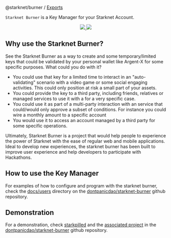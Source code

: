 @starknet/burner / [Exports](modules.md)

`Starknet Burner` is a Key Manager for your Starknet Account.

<!-- badges -->
<p align="center">
  <a href="https://starkware.co/">
    <img src="https://img.shields.io/badge/powered_by-StarkWare-navy">
  </a>
  <a href="https://github.com/dontpanicdao/starknet-burner/blob/main/LICENSE/">
    <img src="https://img.shields.io/badge/license-MIT-black">
  </a>
</p>

## Why use the Starknet Burner?

See the Starknet Burner as a way to create and some temporary/limited keys
that could be validated by your personal wallet like Argent-X for some
specific purposes. What could you do with it?

- You could use that key for a limited time to interact in an "auto-validating"
  scenario with a video game or some social engaging activities. This could
  only position at risk a small part of your assets.
- You could provide the key to a third party, including friends, relatives
  or managed services to use it with a for a very specific case.
- You could use it as part of a multi-party interaction with an service that
  could/would only approve a subset of conditions. For instance you could wire
  a monthly amount to a specific account
- You would use it to access an account managed by a third party for some
  specific operations. 

Ultimately, Starknet Burner is a project that would help people to experience
the power of Starknet with the ease of regular web and mobile applications.
Ideal to develop new experiences, the starknet burner has been built to improve
user experience and help developers to participate with Hackathons.

## How to use the Key Manager

For examples of how to configure and program with the starknet burner, check the
[docs/users](https://github.com/dontpanicdao/starknet-burner/tree/main/docs/users)
directory on the
[dontpanicdao/starknet-burner](https://github.com/dontpanicdao/starknet-burner)
github repository.

## Demonstration

For a demonstration, check [starkpilled](https://starkpilled.vercel.app) and the
[associated project](https://github.com/dontpanicdao/starknet-burner/tree/main/starkpilled)
in the [dontpanicdao/starknet-burner](https://github.com/dontpanicdao/starknet-burner)
github repository.
